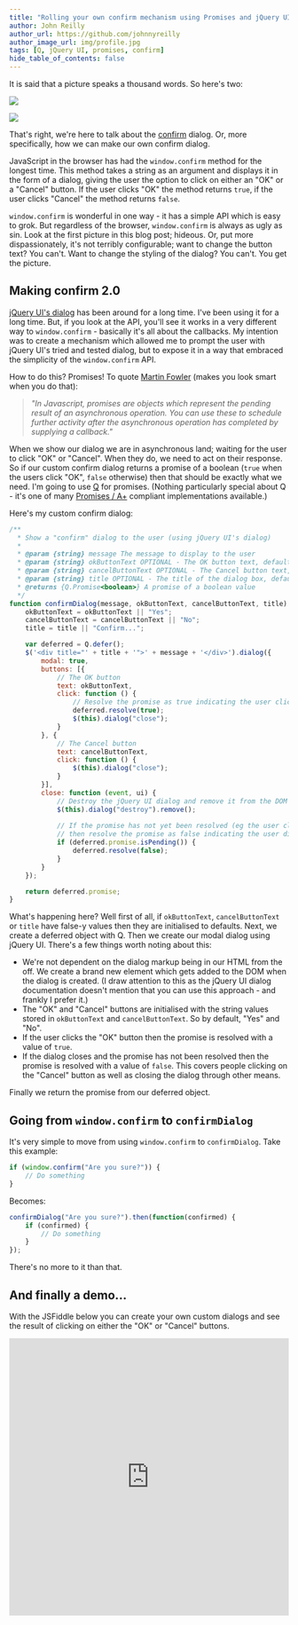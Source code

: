 ```yaml
---
title: "Rolling your own confirm mechanism using Promises and jQuery UI"
author: John Reilly
author_url: https://github.com/johnnyreilly
author_image_url: img/profile.jpg
tags: [Q, jQuery UI, promises, confirm]
hide_table_of_contents: false
---
```

It is said that a picture speaks a thousand words. So here's two:

 ![](http://4.bp.blogspot.com/-zZvqgKiP9CI/UpN7YtkFbnI/AAAAAAAAAe4/OUpA5uVpCl4/s400/Ugly.png)

![](http://4.bp.blogspot.com/-VVzJ7B0Uhys/UpN7vnX7diI/AAAAAAAAAe8/i3hlMT1ECB8/s400/Pretty.png)

That's right, we're here to talk about the [confirm](<https://developer.mozilla.org/en-US/docs/Web/API/Window.confirm>) dialog. Or, more specifically, how we can make our own confirm dialog.

JavaScript in the browser has had the `window.confirm` method for the longest time. This method takes a string as an argument and displays it in the form of a dialog, giving the user the option to click on either an "OK" or a "Cancel" button. If the user clicks "OK" the method returns `true`, if the user clicks "Cancel" the method returns `false`.

`window.confirm` is wonderful in one way - it has a simple API which is easy to grok. But regardless of the browser, `window.confirm` is always as ugly as sin. Look at the first picture in this blog post; hideous. Or, put more dispassionately, it's not terribly configurable; want to change the button text? You can't. Want to change the styling of the dialog? You can't. You get the picture.

## Making confirm 2.0

[jQuery UI's dialog](<http://jqueryui.com/dialog/#modal-confirmation>) has been around for a long time. I've been using it for a long time. But, if you look at the API, you'll see it works in a very different way to `window.confirm` \- basically it's all about the callbacks. My intention was to create a mechanism which allowed me to prompt the user with jQuery UI's tried and tested dialog, but to expose it in a way that embraced the simplicity of the `window.confirm` API.

How to do this? Promises! To quote [Martin Fowler](<http://martinfowler.com/bliki/JavascriptPromise.html>) (makes you look smart when you do that):

> *"In Javascript, promises are objects which represent the pending result of an asynchronous operation. You can use these to schedule further activity after the asynchronous operation has completed by supplying a callback."*

When we show our dialog we are in asynchronous land; waiting for the user to click "OK" or "Cancel". When they do, we need to act on their response. So if our custom confirm dialog returns a promise of a boolean (`true` when the users click "OK", `false` otherwise) then that should be exactly what we need. I'm going to use [Q](<https://github.com/kriskowal/q>) for promises. (Nothing particularly special about Q - it's one of many [Promises / A+](<https://github.com/promises-aplus/promises-spec/blob/master/implementations.md>) compliant implementations available.)

Here's my custom confirm dialog:

```js
/**
  * Show a "confirm" dialog to the user (using jQuery UI's dialog)
  *
  * @param {string} message The message to display to the user
  * @param {string} okButtonText OPTIONAL - The OK button text, defaults to "Yes"
  * @param {string} cancelButtonText OPTIONAL - The Cancel button text, defaults to "No"
  * @param {string} title OPTIONAL - The title of the dialog box, defaults to "Confirm..."
  * @returns {Q.Promise<boolean>} A promise of a boolean value
  */
function confirmDialog(message, okButtonText, cancelButtonText, title) {
    okButtonText = okButtonText || "Yes";
    cancelButtonText = cancelButtonText || "No";
    title = title || "Confirm...";

    var deferred = Q.defer();
    $('<div title="' + title + '">' + message + '</div>').dialog({
        modal: true,
        buttons: [{
            // The OK button
            text: okButtonText,
            click: function () {
                // Resolve the promise as true indicating the user clicked "OK"
                deferred.resolve(true);
                $(this).dialog("close");
            }
        }, {
            // The Cancel button
            text: cancelButtonText,
            click: function () {
                $(this).dialog("close");
            }
        }],
        close: function (event, ui) {
            // Destroy the jQuery UI dialog and remove it from the DOM
            $(this).dialog("destroy").remove();
            
            // If the promise has not yet been resolved (eg the user clicked the close icon) 
            // then resolve the promise as false indicating the user did *not* click "OK"
            if (deferred.promise.isPending()) {
                deferred.resolve(false);
            }
        }
    });

    return deferred.promise;
}
```

What's happening here? Well first of all, if `okButtonText`, `cancelButtonText` or `title` have false-y values then they are initialised to defaults. Next, we create a deferred object with Q. Then we create our modal dialog using jQuery UI. There's a few things worth noting about this:

- We're not dependent on the dialog markup being in our HTML from the off. We create a brand new element which gets added to the DOM when the dialog is created. (I draw attention to this as the jQuery UI dialog documentation doesn't mention that you can use this approach - and frankly I prefer it.)
- The "OK" and "Cancel" buttons are initialised with the string values stored in `okButtonText` and `cancelButtonText`. So by default, "Yes" and "No".
- If the user clicks the "OK" button then the promise is resolved with a value of `true`.
- If the dialog closes and the promise has not been resolved then the promise is resolved with a value of `false`. This covers people clicking on the "Cancel" button as well as closing the dialog through other means.

<!-- -->

Finally we return the promise from our deferred object.

## Going from `window.confirm` to `confirmDialog`

It's very simple to move from using `window.confirm` to `confirmDialog`. Take this example:

```js
if (window.confirm("Are you sure?")) {
    // Do something
}
```

Becomes:

```js
confirmDialog("Are you sure?").then(function(confirmed) {
    if (confirmed) {
        // Do something
    }
});
```

There's no more to it than that.

## And finally a demo...

With the JSFiddle below you can create your own custom dialogs and see the result of clicking on either the "OK" or "Cancel" buttons.

<iframe width="100%" height="500" src="http://jsfiddle.net/johnny_reilly/ARWL5/embedded/result,js,html,css" allowFullScreen="allowFullScreen" frameBorder="0"></iframe>


